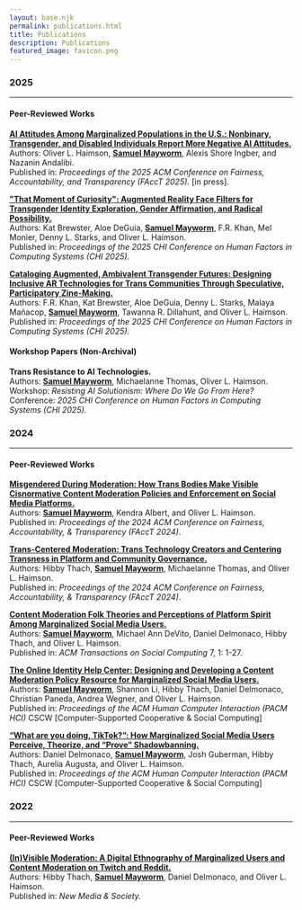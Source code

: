 ```yaml
---
layout: base.njk
permalink: publications.html
title: Publications
description: Publications
featured_image: favicon.png
---
```

### 2025
---
#### Peer-Reviewed Works
<a href="https://doi.org/10.1145/3715275.3732081" target="blank"><b>AI Attitudes Among Marginalized Populations in the U.S.: Nonbinary, Transgender, and Disabled Individuals Report More Negative AI Attitudes.</b></a>   
Authors: Oliver L. Haimson, <b><u>Samuel Mayworm</b></u>, Alexis Shore Ingber, and Nazanin Andalibi.   
Published in: <i>Proceedings of the 2025 ACM Conference on Fairness, Accountability, and Transparency (FAccT 2025).</i> [in press].   

<a href="https://doi.org/10.1145/3706598.3713991" target="_blank"><b>"That Moment of Curiosity": Augmented Reality Face Filters for Transgender Identity Exploration, Gender Affirmation, and Radical Possibility.</b></a>  
Authors: Kat Brewster, Aloe DeGuia, <b><u>Samuel Mayworm</u></b>, F.R. Khan, Mel Monier, Denny L. Starks, and Oliver L. Haimson.  
Published in: <i>Proceedings of the 2025 CHI Conference on Human Factors in Computing Systems (CHI 2025).</i>  

<a href="https://doi.org/10.1145/3706598.3713704" target="_blank"><b>Cataloging Augmented, Ambivalent Transgender Futures: Designing Inclusive AR Technologies for Trans Communities Through Speculative, Participatory Zine-Making.</b></a>  
Authors: F.R. Khan, Kat Brewster, Aloe DeGuia, Denny L. Starks, Malaya Mañacop, <b><u>Samuel Mayworm</u></b>, Tawanna R. Dillahunt, and Oliver L. Haimson.  
Published in: <i>Proceedings of the 2025 CHI Conference on Human Factors in Computing Systems (CHI 2025).</i>  

#### Workshop Papers (Non-Archival)
<b>Trans Resistance to AI Technologies.</b>   
Authors: <b><u>Samuel Mayworm</u></b>, Michaelanne Thomas, Oliver L. Haimson.   
Workshop: <i>Resisting AI Solutionism: Where Do We Go From Here?</i>    
Conference: <i>2025 CHI Conference on Human Factors in Computing Systems (CHI 2025).</i>   

### 2024
---
#### Peer-Reviewed Works
<a href="https://doi.org/10.1145/3630106.3658907" target="_blank"><b>Misgendered During Moderation: How Trans Bodies Make Visible Cisnormative Content Moderation Policies and Enforcement on Social Media Platforms.</b></a>  
Authors: <b><u>Samuel Mayworm</u></b>, Kendra Albert, and Oliver L. Haimson.  
Published in: <i>Proceedings of the 2024 ACM Conference on Fairness, Accountability, & Transparency (FAccT 2024)</i>.  

<a href="https://doi.org/10.1145/3630106.3658909" target="_blank"><b>Trans-Centered Moderation: Trans Technology Creators and Centering Transness in Platform and Community Governance.</b></a>  
Authors: Hibby Thach, <b><u>Samuel Mayworm</u></b>, Michaelanne Thomas, and Oliver L. Haimson.    
Published in: <i>Proceedings of the 2024 ACM Conference on Fairness, Accountability, & Transparency (FAccT 2024)</i>.  

<a href="https://doi.org/10.1145/3632741" target="_blank"><b>Content Moderation Folk Theories and Perceptions of Platform Spirit Among Marginalized Social Media Users.</b></a>  
Authors: <b><u>Samuel Mayworm</u></b>, Michael Ann DeVito, Daniel Delmonaco, Hibby Thach, and Oliver L. Haimson.     
Published in: <i>ACM Transactions on Social Computing</i> 7, 1: 1-27.  

<a href="https://doi.org/10.1145/3637406" target="_blank"><b>The Online Identity Help Center: Designing and Developing a Content Moderation Policy Resource for Marginalized Social Media Users.</b></a>  
Authors: <b><u>Samuel Mayworm</u></b>, Shannon Li, Hibby Thach, Daniel Delmonaco, Christian Paneda, Andrea Wegner, and Oliver L. Haimson.  
Published in: <i>Proceedings of the ACM Human Computer Interaction (PACM HCI)</i> CSCW [Computer-Supported Cooperative & Social Computing]  

<a href="https://doi.org/10.1145/3637431" target="_blank"><b>“What are you doing, TikTok?”: How Marginalized Social Media Users Perceive, Theorize, and “Prove” Shadowbanning.</b></a>  
Authors: Daniel Delmonaco, <b><u>Samuel Mayworm</u></b>, Josh Guberman, Hibby Thach, Aurelia Augusta, and Oliver L. Haimson.  
Published in: <i>Proceedings of the ACM Human Computer Interaction (PACM HCI)</i> CSCW [Computer-Supported Cooperative & Social Computing]    

### 2022
---
#### Peer-Reviewed Works
<a href="https://doi.org/10.1177/14614448221109804" target="_blank"><b>(In)Visible Moderation: A Digital Ethnography of Marginalized Users and Content Moderation on Twitch and Reddit.</b></a>  
Authors: Hibby Thach, <b><u>Samuel Mayworm</u></b>, Daniel Delmonaco, and Oliver L. Haimson.  
Published in: <i>New Media & Society.</i>  
